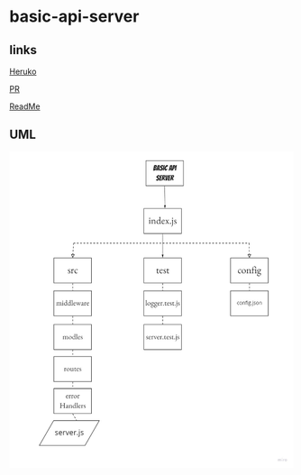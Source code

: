 # basic-api-server

## links

[Heruko](https://mahmoud-basic-api-server.herokuapp.com/)

[PR](https://github.com/Mahmoud-M-Hamdan/basic-api-server/pull/2)

[ReadMe](https://github.com/Mahmoud-M-Hamdan/basic-api-server/blob/main/README.md)


## UML
![lab](lab3.jpg)